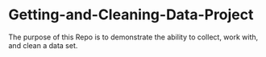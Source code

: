 Getting-and-Cleaning-Data-Project
=================================

The purpose of this Repo is to demonstrate the ability to collect, work with, and clean a data set.
